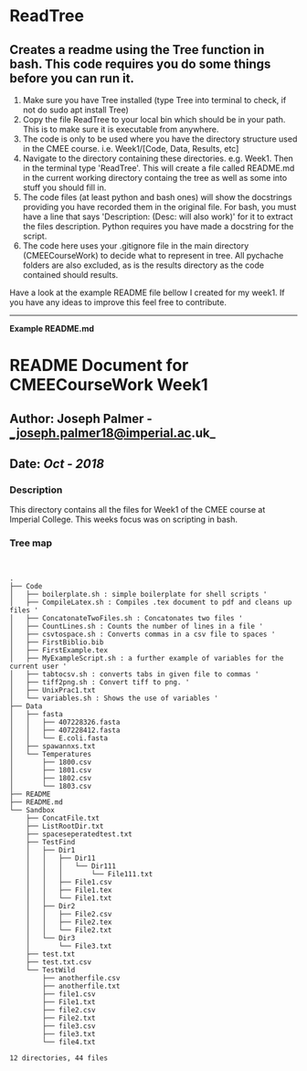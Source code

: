 # ReadTree

## Creates a readme using the Tree function in bash. This code requires you do some things before you can run it.

1) Make sure you have Tree installed (type Tree into terminal to check, if not do sudo apt install Tree)
2) Copy the file ReadTree to your local bin which should be in your path. This is to make sure it is executable from anywhere.
3) The code is only to be used where you have the directory structure used in the CMEE course. i.e. Week1/[Code, Data, Results, etc]
4) Navigate to the directory containing these directories. e.g. Week1. Then in the terminal type 'ReadTree'. This will create a file called README.md in the current working directory containg the tree as well as some into stuff you should fill in.
5) The code files (at least python and bash ones) will show the docstrings providing you have recorded them in the original file. For bash, you must have a line that says 'Description: (Desc: will also work)' for it to extract the files description. Python requires you have made a docstring for the script.
6) The code here uses your .gitignore file in the main directory (CMEECourseWork) to decide what to represent in tree. All pychache folders are also excluded, as is the results directory as the code contained should results.

Have a look at the example README file bellow I created for my week1. If you have any ideas to improve this feel free to contribute.

---

__Example README.md__

# README Document for CMEECourseWork Week1
## Author: Joseph Palmer - _joseph.palmer18@imperial.ac.uk_
## Date: _Oct - 2018_

### Description
This directory contains all the files for Week1 of the CMEE course at Imperial College.
This weeks focus was on scripting in bash.

### Tree map
```


.
├── Code
│   ├── boilerplate.sh : simple boilerplate for shell scripts '
│   ├── CompileLatex.sh : Compiles .tex document to pdf and cleans up files '
│   ├── ConcatonateTwoFiles.sh : Concatonates two files '
│   ├── CountLines.sh : Counts the number of lines in a file '
│   ├── csvtospace.sh : Converts commas in a csv file to spaces '
│   ├── FirstBiblio.bib
│   ├── FirstExample.tex
│   ├── MyExampleScript.sh : a further example of variables for the current user '
│   ├── tabtocsv.sh : converts tabs in given file to commas '
│   ├── tiff2png.sh : Convert tiff to png. '
│   ├── UnixPrac1.txt
│   └── variables.sh : Shows the use of variables '
├── Data
│   ├── fasta
│   │   ├── 407228326.fasta
│   │   ├── 407228412.fasta
│   │   └── E.coli.fasta
│   ├── spawannxs.txt
│   └── Temperatures
│       ├── 1800.csv
│       ├── 1801.csv
│       ├── 1802.csv
│       └── 1803.csv
├── README
├── README.md
└── Sandbox
    ├── ConcatFile.txt
    ├── ListRootDir.txt
    ├── spaceseperatedtest.txt
    ├── TestFind
    │   ├── Dir1
    │   │   ├── Dir11
    │   │   │   └── Dir111
    │   │   │       └── File111.txt
    │   │   ├── File1.csv
    │   │   ├── File1.tex
    │   │   └── File1.txt
    │   ├── Dir2
    │   │   ├── File2.csv
    │   │   ├── File2.tex
    │   │   └── File2.txt
    │   └── Dir3
    │       └── File3.txt
    ├── test.txt
    ├── test.txt.csv
    └── TestWild
        ├── anotherfile.csv
        ├── anotherfile.txt
        ├── file1.csv
        ├── File1.txt
        ├── file2.csv
        ├── File2.txt
        ├── file3.csv
        ├── file3.txt
        └── file4.txt

12 directories, 44 files

```
